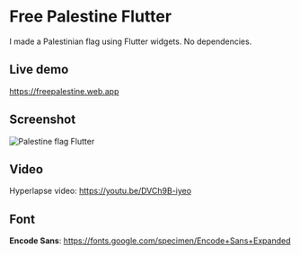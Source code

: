 # Free Palestine Flutter

I made a Palestinian flag using Flutter widgets. No dependencies.

## Live demo

https://freepalestine.web.app

## Screenshot

![Palestine flag Flutter](https://user-images.githubusercontent.com/60868965/205509675-22fc2990-c9fe-4bf8-993e-da11c0336021.png)

## Video

Hyperlapse video: https://youtu.be/DVCh9B-iyeo

## Font

**Encode Sans**: https://fonts.google.com/specimen/Encode+Sans+Expanded
